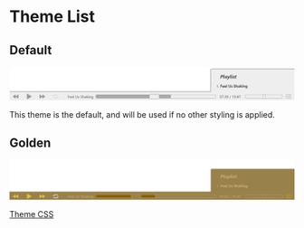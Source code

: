 # Theme List

## Default

![the default white and grey theme](./default/preview.png)

This theme is the default, and will be used if no other styling is applied.

## Golden

![an all-gold theme for the music player](./golden/preview.png)

[Theme CSS](./golden/golden.css)
